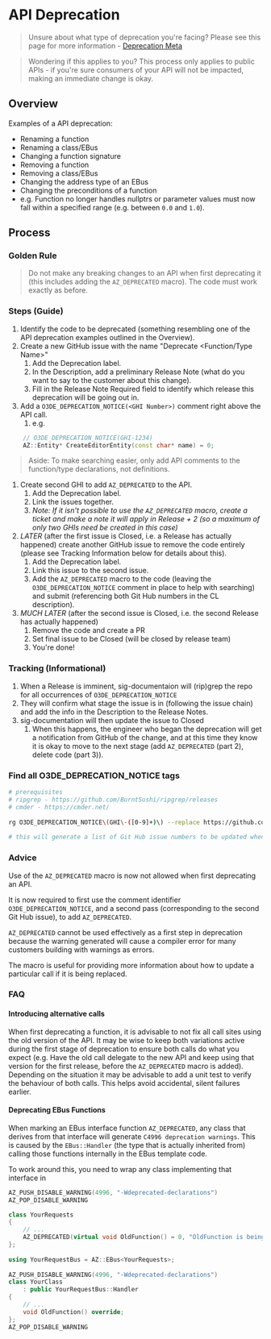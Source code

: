 # API Deprecation

> Unsure about what type of deprecation you're facing? Please see this page for more information - [Deprecation Meta](DeprecationMeta.md)

> Wondering if this applies to you? This process only applies to public APIs - if you're sure consumers of your API will not be impacted, making an immediate change is okay.

## Overview

Examples of a API deprecation:

- Renaming a function
- Renaming a class/EBus
- Changing a function signature
- Removing a function
- Removing a class/EBus
- Changing the address type of an EBus
- Changing the preconditions of a function
- e.g. Function no longer handles nullptrs or parameter values must now fall within a specified range (e.g. between `0.0` and `1.0`).

## Process

### Golden Rule

> Do not make any breaking changes to an API when first deprecating it (this includes adding the `AZ_DEPRECATED` macro). The code must work exactly as before.

### Steps (Guide)

1. Identify the code to be deprecated (something resembling one of the API deprecation examples outlined in the Overview).
1. Create a new GitHub issue with the name "Deprecate <Function/Type Name>"
    1. Add the Deprecation label.
    1. In the Description, add a preliminary Release Note (what do you want to say to the customer about this change).
    1. Fill in the Release Note Required field to identify which release this deprecation will be going out in.
1. Add a `O3DE_DEPRECATION_NOTICE(<GHI Number>)` comment right above the API call.
    1. e.g.
```c++
    // O3DE_DEPRECATION_NOTICE(GHI-1234)
    AZ::Entity* CreateEditorEntity(const char* name) = 0;
```
> Aside: To make searching easier, only add API comments to the function/type declarations, not definitions.
1. Create second GHI to add `AZ_DEPRECATED` to the API.
    1. Add the Deprecation label.
    1. Link the issues together.
    1. _Note: If it isn't possible to use the `AZ_DEPRECATED` macro, create a ticket and make a note it will apply in Release + 2 (so a maximum of only two GHIs need be created in this case)_
1. _LATER_ (after the first issue is Closed, i.e. a Release has actually happened) create another GitHub issue to remove the code entirely (please see Tracking Information below for details about this).
    1. Add the Deprecation label.
    1. Link this issue to the second issue.
    1. Add the `AZ_DEPRECATED` macro to the code (leaving the `O3DE_DEPRECATION_NOTICE` comment in place to help with searching) and submit (referencing both Git Hub numbers in the CL description).
1. _MUCH LATER_ (after the second issue is Closed, i.e. the second Release has actually happened)
    1. Remove the code and create a PR
    1. Set final issue to be Closed (will be closed by release team)
    1. You're done!

### Tracking (Informational)

1. When a Release is imminent, sig-documentaion will (rip)grep the repo for all occurrences of `O3DE_DEPRECATION_NOTICE`
1. They will confirm what stage the issue is in (following the issue chain) and add the info in the Description to the Release Notes.
1. sig-documentation will then update the issue to Closed
    1. When this happens, the engineer who began the deprecation will get a notification from GitHub of the change, and at this time they know it is okay to move to the next stage (add `AZ_DEPRECATED` (part 2), delete code (part 3)).

### Find all O3DE_DEPRECATION_NOTICE tags

```bash
# prerequisites
# ripgrep - https://github.com/BurntSushi/ripgrep/releases
# cmder - https://cmder.net/
 
rg O3DE_DEPRECATION_NOTICE\(GHI\-([0-9]+)\) --replace https://github.com/o3de/o3de/issues/$1 --iglob *.{h,hpp,c,cpp,inl,hxx} -o -I | sort | uniq > deprecations.txt
 
# this will generate a list of Git Hub issue numbers to be updated when a Release is imminent.
```

### Advice

Use of the `AZ_DEPRECATED` macro is now not allowed when first deprecating an API.

It is now required to first use the comment identifier `O3DE_DEPRECATION_NOTICE`, and a second pass (corresponding to the second Git Hub issue), to add `AZ_DEPRECATED`.

`AZ_DEPRECATED` cannot be used effectively as a first step in deprecation because the warning generated will cause a compiler error for many customers building with warnings as errors.

The macro is useful for providing more information about how to update a particular call if it is being replaced.

### FAQ

#### Introducing alternative calls

When first deprecating a function, it is advisable to not fix all call sites using the old version of the API. It may be wise to keep both variations active during the first stage of deprecation to ensure both calls do what you expect (e.g. Have the old call delegate to the new API and keep using that version for the first release, before the `AZ_DEPRECATED` macro is added). Depending on the situation it may be advisable to add a unit test to verify the behaviour of both calls. This helps avoid accidental, silent failures earlier.

#### Deprecating EBus Functions

When marking an EBus interface function `AZ_DEPRECATED`, any class that derives from that interface will generate `C4996 deprecation warnings`. This is caused by the `EBus::Handler` (the type that is actually inherited from) calling those functions internally in the EBus template code.

To work around this, you need to wrap any class implementing that interface in

```c++
AZ_PUSH_DISABLE_WARNING(4996, "-Wdeprecated-declarations")
AZ_POP_DISABLE_WARNING
```

```c++
class YourRequests
{
    // ...
    AZ_DEPRECATED(virtual void OldFunction() = 0, "OldFunction is being replaced by NewFunction.");
};
 
using YourRequestBus = AZ::EBus<YourRequests>;
 
AZ_PUSH_DISABLE_WARNING(4996, "-Wdeprecated-declarations")
class YourClass
    : public YourRequestBus::Handler
{
    // ...
    void OldFunction() override;
};
AZ_POP_DISABLE_WARNING
```